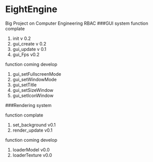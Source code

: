 # EightEngine
Big Project on Computer Engineering RBAC
###GUI system
function complate
1. init v 0.2
2. gui_create v 0.2
3. gui_update v 0.1
4. gui_Fps v0.2

function coming develop
1. gui_setFullscreenMode
2. gui_setWindowMode
3. gui_setTitle
4. gui_setSizeWindow
5. gui_setIconWindow

###Rendering system

function complate
1. set_background v0.1
2. render_update v0.1

function coming develop
1. loaderModel v0.0
2. loaderTexture v0.0



